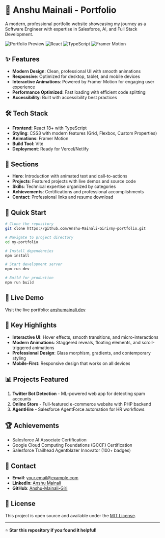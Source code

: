 # 🚀 Anshu Mainali - Portfolio

A modern, professional portfolio website showcasing my journey as a Software Engineer with expertise in Salesforce, AI, and Full Stack Development.

![Portfolio Preview](https://img.shields.io/badge/Status-Live-brightgreen) ![React](https://img.shields.io/badge/React-18+-blue) ![TypeScript](https://img.shields.io/badge/TypeScript-5+-blue) ![Framer Motion](https://img.shields.io/badge/Framer%20Motion-Animations-purple)

## ✨ Features

- **Modern Design**: Clean, professional UI with smooth animations
- **Responsive**: Optimized for desktop, tablet, and mobile devices
- **Interactive Animations**: Powered by Framer Motion for engaging user experience
- **Performance Optimized**: Fast loading with efficient code splitting
- **Accessibility**: Built with accessibility best practices

## 🛠️ Tech Stack

- **Frontend**: React 18+ with TypeScript
- **Styling**: CSS3 with modern features (Grid, Flexbox, Custom Properties)
- **Animations**: Framer Motion
- **Build Tool**: Vite
- **Deployment**: Ready for Vercel/Netlify

## 🎯 Sections

- **Hero**: Introduction with animated text and call-to-actions
- **Projects**: Featured projects with live demos and source code
- **Skills**: Technical expertise organized by categories
- **Achievements**: Certifications and professional accomplishments
- **Contact**: Professional links and resume download

## 🚀 Quick Start

```bash
# Clone the repository
git clone https://github.com/Anshu-Mainali-Giri/my-portfolio.git

# Navigate to project directory
cd my-portfolio

# Install dependencies
npm install

# Start development server
npm run dev

# Build for production
npm run build
```

## 📱 Live Demo

Visit the live portfolio: [anshumainali.dev](https://your-portfolio-url.com)

## 🎨 Key Highlights

- **Interactive UI**: Hover effects, smooth transitions, and micro-interactions
- **Modern Animations**: Staggered reveals, floating elements, and scroll-triggered animations
- **Professional Design**: Glass morphism, gradients, and contemporary styling
- **Mobile-First**: Responsive design that works on all devices

## 📊 Projects Featured

1. **Twitter Bot Detection** - ML-powered web app for detecting spam accounts
2. **Online Store** - Full-featured e-commerce website with PHP backend
3. **AgentHire** - Salesforce AgentForce automation for HR workflows

## 🏆 Achievements

- Salesforce AI Associate Certification
- Google Cloud Computing Foundations (GCCF) Certification  
- Salesforce Trailhead Agentblazer Innovator (100+ badges)

## 📧 Contact

- **Email**: [your.email@example.com](mailto:your.email@example.com)
- **LinkedIn**: [Anshu Mainali](https://linkedin.com/in/your-profile)
- **GitHub**: [Anshu-Mainali-Giri](https://github.com/Anshu-Mainali-Giri)

## 📄 License

This project is open source and available under the [MIT License](LICENSE).

---

⭐ **Star this repository if you found it helpful!**